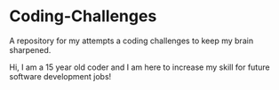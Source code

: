 # Coding-Challenges
A repository for my attempts a coding challenges to keep my brain sharpened.

Hi, I am a 15 year old coder and I am here to increase my skill for future software development jobs!
